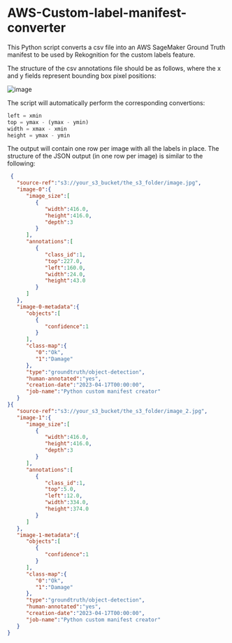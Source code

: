 # AWS-Custom-label-manifest-converter
This Python script converts a csv file into an AWS SageMaker Ground Truth manifest to be used by Rekognition for the custom labels feature.

The structure of the csv annotations file should be as follows, where the x and y fields represent bounding box pixel positions:

![image](https://user-images.githubusercontent.com/15978111/232622377-77bc7192-c155-4d22-9ed5-a61f8fa9a257.png)

The script will automatically perform the corresponding convertions:

```python
left = xmin
top = ymax - (ymax - ymin)
width = xmax - xmin
height = ymax - ymin
```

The output will contain one row per image with all the labels in place. The structure of the JSON output (in one row per image) is similar to the following:
```json
 {
   "source-ref":"s3://your_s3_bucket/the_s3_folder/image.jpg",
   "image-0":{
      "image_size":[
         {
            "width":416.0,
            "height":416.0,
            "depth":3
         }
      ],
      "annotations":[
         {
            "class_id":1,
            "top":227.0,
            "left":160.0,
            "width":24.0,
            "height":43.0
         }
      ]
   },
   "image-0-metadata":{
      "objects":[
         {
            "confidence":1
         }
      ],
      "class-map":{
         "0":"Ok",
         "1":"Damage"
      },
      "type":"groundtruth/object-detection",
      "human-annotated":"yes",
      "creation-date":"2023-04-17T00:00:00",
      "job-name":"Python custom manifest creator"
   }
}{
   "source-ref":"s3://your_s3_bucket/the_s3_folder/image_2.jpg",
   "image-1":{
      "image_size":[
         {
            "width":416.0,
            "height":416.0,
            "depth":3
         }
      ],
      "annotations":[
         {
            "class_id":1,
            "top":5.0,
            "left":12.0,
            "width":334.0,
            "height":374.0
         }
      ]
   },
   "image-1-metadata":{
      "objects":[
         {
            "confidence":1
         }
      ],
      "class-map":{
         "0":"Ok",
         "1":"Damage"
      },
      "type":"groundtruth/object-detection",
      "human-annotated":"yes",
      "creation-date":"2023-04-17T00:00:00",
      "job-name":"Python custom manifest creator"
   }
}
```
